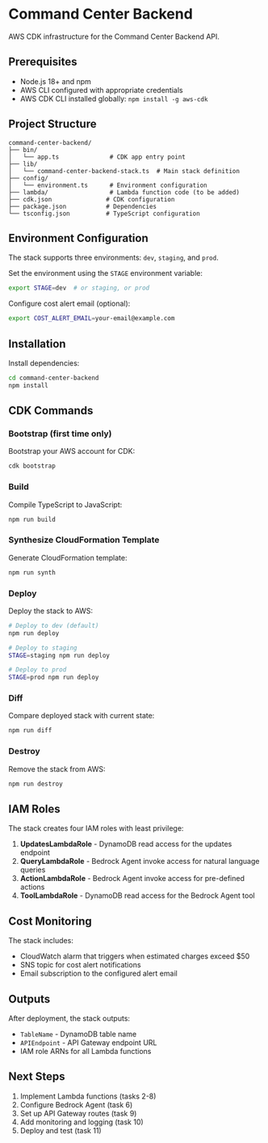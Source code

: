 # Command Center Backend

AWS CDK infrastructure for the Command Center Backend API.

## Prerequisites

- Node.js 18+ and npm
- AWS CLI configured with appropriate credentials
- AWS CDK CLI installed globally: `npm install -g aws-cdk`

## Project Structure

```
command-center-backend/
├── bin/
│   └── app.ts              # CDK app entry point
├── lib/
│   └── command-center-backend-stack.ts  # Main stack definition
├── config/
│   └── environment.ts      # Environment configuration
├── lambda/                 # Lambda function code (to be added)
├── cdk.json               # CDK configuration
├── package.json           # Dependencies
└── tsconfig.json          # TypeScript configuration
```

## Environment Configuration

The stack supports three environments: `dev`, `staging`, and `prod`.

Set the environment using the `STAGE` environment variable:

```bash
export STAGE=dev  # or staging, or prod
```

Configure cost alert email (optional):

```bash
export COST_ALERT_EMAIL=your-email@example.com
```

## Installation

Install dependencies:

```bash
cd command-center-backend
npm install
```

## CDK Commands

### Bootstrap (first time only)

Bootstrap your AWS account for CDK:

```bash
cdk bootstrap
```

### Build

Compile TypeScript to JavaScript:

```bash
npm run build
```

### Synthesize CloudFormation Template

Generate CloudFormation template:

```bash
npm run synth
```

### Deploy

Deploy the stack to AWS:

```bash
# Deploy to dev (default)
npm run deploy

# Deploy to staging
STAGE=staging npm run deploy

# Deploy to prod
STAGE=prod npm run deploy
```

### Diff

Compare deployed stack with current state:

```bash
npm run diff
```

### Destroy

Remove the stack from AWS:

```bash
npm run destroy
```

## IAM Roles

The stack creates four IAM roles with least privilege:

1. **UpdatesLambdaRole** - DynamoDB read access for the updates endpoint
2. **QueryLambdaRole** - Bedrock Agent invoke access for natural language queries
3. **ActionLambdaRole** - Bedrock Agent invoke access for pre-defined actions
4. **ToolLambdaRole** - DynamoDB read access for the Bedrock Agent tool

## Cost Monitoring

The stack includes:

- CloudWatch alarm that triggers when estimated charges exceed $50
- SNS topic for cost alert notifications
- Email subscription to the configured alert email

## Outputs

After deployment, the stack outputs:

- `TableName` - DynamoDB table name
- `APIEndpoint` - API Gateway endpoint URL
- IAM role ARNs for all Lambda functions

## Next Steps

1. Implement Lambda functions (tasks 2-8)
2. Configure Bedrock Agent (task 6)
3. Set up API Gateway routes (task 9)
4. Add monitoring and logging (task 10)
5. Deploy and test (task 11)
